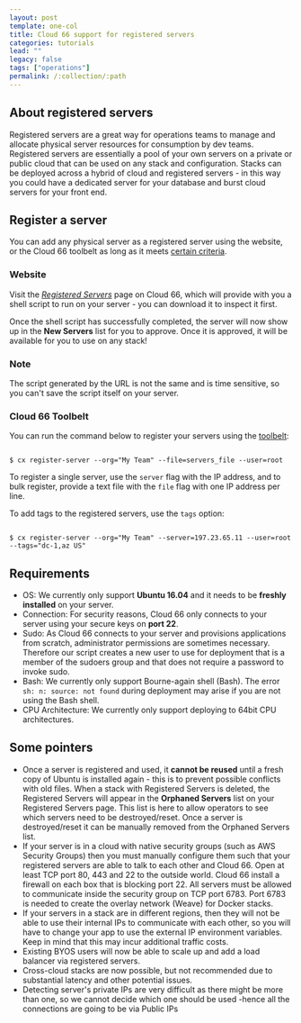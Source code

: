 ```yaml
---
layout: post
template: one-col
title: Cloud 66 support for registered servers
categories: tutorials
lead: ""
legacy: false
tags: ["operations"]
permalink: /:collection/:path
---
```




## About registered servers

Registered servers are a great way for operations teams to manage and allocate physical server resources for consumption by dev teams. Registered servers are essentially a pool of your own servers on a private or public cloud that can be used on any stack and configuration. Stacks can be deployed across a hybrid of cloud and registered servers - in this way you could have a dedicated server for your database and burst cloud servers for your front end.


## Register a server

You can add any physical server as a registered server using the website, or the Cloud 66 toolbelt as long as it meets [certain criteria](#pointers).


### Website

Visit the [_Registered Servers_](https://app.cloud66.com/registered_servers) page on Cloud 66, which will provide with you a shell script to run on your server - you can download it to inspect it first.

Once the shell script has successfully completed, the server will now show up in the **New Servers** list for you to approve. Once it is approved, it will be available for you to use on any stack!



### Note

The script generated by the URL is not the same and is time sensitive, so you can't save the script itself on your server.



### Cloud 66 Toolbelt

You can run the command below to register your servers using the [toolbelt](/{{page.collection}}/quickstarts/using-cloud66-toolbelt.html):

```

$ cx register-server --org="My Team" --file=servers_file --user=root

```

To register a single server, use the `server` flag with the IP address, and to bulk register, provide a text file with the `file` flag with one IP address per line.

To add tags to the registered servers, use the `tags` option:

```

$ cx register-server --org="My Team" --server=197.23.65.11 --user=root --tags="dc-1,az US"

```




## Requirements

- OS: We currently only support **Ubuntu 16.04** and it needs to be **freshly installed** on your server.
- Connection: For security reasons, Cloud 66 only connects to your server using your secure keys on **port 22**.
- Sudo: As Cloud 66 connects to your server and provisions applications from scratch, administrator permissions are sometimes necessary. Therefore our script creates a new user to use for deployment that is a member of the sudoers group and that does not require a password to invoke sudo.
- Bash: We currently only support Bourne-again shell (Bash). The error `sh: n: source: not found` during deployment may arise if you are not using the Bash shell.
- CPU Architecture: We currently only support deploying to 64bit CPU architectures.


## Some pointers

- Once a server is registered and used, it **cannot be reused** until a fresh copy of Ubuntu is installed again - this is to prevent possible conflicts with old files. When a stack with Registered Servers is deleted, the Registered Servers will appear in the **Orphaned Servers** list on your Registered Servers page. This list is here to allow operators to see which servers need to be destroyed/reset. Once a server is destroyed/reset it can be manually removed from the Orphaned Servers list.
- If your server is in a cloud with native security groups (such as AWS Security Groups) then you must manually configure them such that your registered servers are able to talk to each other and Cloud 66. Open at least TCP port 80, 443 and 22 to the outside world. Cloud 66 install a firewall on each box that is blocking port 22. All servers must be allowed to communicate inside the security group on TCP port 6783. Port 6783 is needed to create the overlay network (Weave) for Docker stacks.  
- If your servers in a stack are in different regions, then they will not be able to use their internal IPs to communicate with each other, so you will have to change your app to use the external IP environment variables. Keep in mind that this may incur additional traffic costs.
- Existing BYOS users will now be able to scale up and add a load balancer via registered servers.
- Cross-cloud stacks are now possible, but not recommended due to substantial latency and other potential issues.
- Detecting server's private IPs are very difficult as there might be more than one, so we cannot decide which one should be used -hence all the connections are going to be via Public IPs

